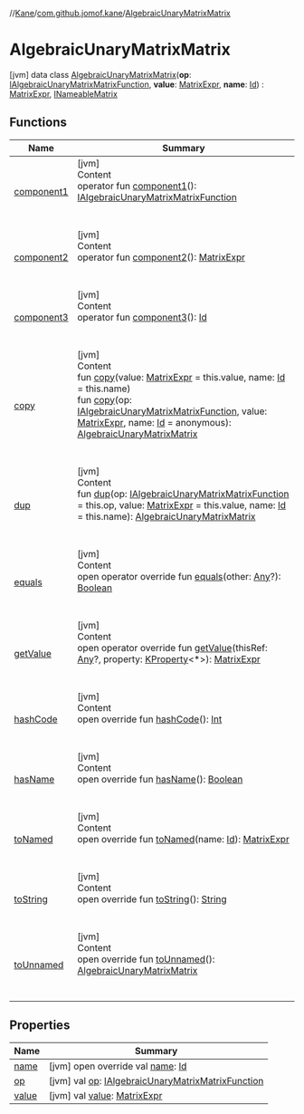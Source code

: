 //[Kane](../../index.md)/[com.github.jomof.kane](../index.md)/[AlgebraicUnaryMatrixMatrix](index.md)



# AlgebraicUnaryMatrixMatrix  
 [jvm] data class [AlgebraicUnaryMatrixMatrix](index.md)(**op**: [IAlgebraicUnaryMatrixMatrixFunction](../-i-algebraic-unary-matrix-matrix-function/index.md), **value**: [MatrixExpr](../-matrix-expr/index.md), **name**: [Id](../../com.github.jomof.kane.impl/index.md#%5Bcom.github.jomof.kane.impl%2FId%2F%2F%2FPointingToDeclaration%2F%5D%2FClasslikes%2F-2059381145)) : [MatrixExpr](../-matrix-expr/index.md), [INameableMatrix](../-i-nameable-matrix/index.md)   


## Functions  
  
|  Name|  Summary| 
|---|---|
| <a name="com.github.jomof.kane/AlgebraicUnaryMatrixMatrix/component1/#/PointingToDeclaration/"></a>[component1](component1.md)| <a name="com.github.jomof.kane/AlgebraicUnaryMatrixMatrix/component1/#/PointingToDeclaration/"></a>[jvm]  <br>Content  <br>operator fun [component1](component1.md)(): [IAlgebraicUnaryMatrixMatrixFunction](../-i-algebraic-unary-matrix-matrix-function/index.md)  <br><br><br>
| <a name="com.github.jomof.kane/AlgebraicUnaryMatrixMatrix/component2/#/PointingToDeclaration/"></a>[component2](component2.md)| <a name="com.github.jomof.kane/AlgebraicUnaryMatrixMatrix/component2/#/PointingToDeclaration/"></a>[jvm]  <br>Content  <br>operator fun [component2](component2.md)(): [MatrixExpr](../-matrix-expr/index.md)  <br><br><br>
| <a name="com.github.jomof.kane/AlgebraicUnaryMatrixMatrix/component3/#/PointingToDeclaration/"></a>[component3](component3.md)| <a name="com.github.jomof.kane/AlgebraicUnaryMatrixMatrix/component3/#/PointingToDeclaration/"></a>[jvm]  <br>Content  <br>operator fun [component3](component3.md)(): [Id](../../com.github.jomof.kane.impl/index.md#%5Bcom.github.jomof.kane.impl%2FId%2F%2F%2FPointingToDeclaration%2F%5D%2FClasslikes%2F-2059381145)  <br><br><br>
| <a name="com.github.jomof.kane/AlgebraicUnaryMatrixMatrix/copy/#com.github.jomof.kane.MatrixExpr#kotlin.Any/PointingToDeclaration/"></a>[copy](copy.md)| <a name="com.github.jomof.kane/AlgebraicUnaryMatrixMatrix/copy/#com.github.jomof.kane.MatrixExpr#kotlin.Any/PointingToDeclaration/"></a>[jvm]  <br>Content  <br>fun [copy](copy.md)(value: [MatrixExpr](../-matrix-expr/index.md) = this.value, name: [Id](../../com.github.jomof.kane.impl/index.md#%5Bcom.github.jomof.kane.impl%2FId%2F%2F%2FPointingToDeclaration%2F%5D%2FClasslikes%2F-2059381145) = this.name)  <br>fun [copy](copy.md)(op: [IAlgebraicUnaryMatrixMatrixFunction](../-i-algebraic-unary-matrix-matrix-function/index.md), value: [MatrixExpr](../-matrix-expr/index.md), name: [Id](../../com.github.jomof.kane.impl/index.md#%5Bcom.github.jomof.kane.impl%2FId%2F%2F%2FPointingToDeclaration%2F%5D%2FClasslikes%2F-2059381145) = anonymous): [AlgebraicUnaryMatrixMatrix](index.md)  <br><br><br>
| <a name="com.github.jomof.kane/AlgebraicUnaryMatrixMatrix/dup/#com.github.jomof.kane.IAlgebraicUnaryMatrixMatrixFunction#com.github.jomof.kane.MatrixExpr#kotlin.Any/PointingToDeclaration/"></a>[dup](dup.md)| <a name="com.github.jomof.kane/AlgebraicUnaryMatrixMatrix/dup/#com.github.jomof.kane.IAlgebraicUnaryMatrixMatrixFunction#com.github.jomof.kane.MatrixExpr#kotlin.Any/PointingToDeclaration/"></a>[jvm]  <br>Content  <br>fun [dup](dup.md)(op: [IAlgebraicUnaryMatrixMatrixFunction](../-i-algebraic-unary-matrix-matrix-function/index.md) = this.op, value: [MatrixExpr](../-matrix-expr/index.md) = this.value, name: [Id](../../com.github.jomof.kane.impl/index.md#%5Bcom.github.jomof.kane.impl%2FId%2F%2F%2FPointingToDeclaration%2F%5D%2FClasslikes%2F-2059381145) = this.name): [AlgebraicUnaryMatrixMatrix](index.md)  <br><br><br>
| <a name="kotlin/Any/equals/#kotlin.Any?/PointingToDeclaration/"></a>[equals](../../com.github.jomof.kane.impl.visitor/-difference-visitor/index.md#%5Bkotlin%2FAny%2Fequals%2F%23kotlin.Any%3F%2FPointingToDeclaration%2F%5D%2FFunctions%2F-2059381145)| <a name="kotlin/Any/equals/#kotlin.Any?/PointingToDeclaration/"></a>[jvm]  <br>Content  <br>open operator override fun [equals](../../com.github.jomof.kane.impl.visitor/-difference-visitor/index.md#%5Bkotlin%2FAny%2Fequals%2F%23kotlin.Any%3F%2FPointingToDeclaration%2F%5D%2FFunctions%2F-2059381145)(other: [Any](https://kotlinlang.org/api/latest/jvm/stdlib/kotlin/-any/index.html)?): [Boolean](https://kotlinlang.org/api/latest/jvm/stdlib/kotlin/-boolean/index.html)  <br><br><br>
| <a name="com.github.jomof.kane/AlgebraicUnaryMatrixMatrix/getValue/#kotlin.Any?#kotlin.reflect.KProperty[*]/PointingToDeclaration/"></a>[getValue](get-value.md)| <a name="com.github.jomof.kane/AlgebraicUnaryMatrixMatrix/getValue/#kotlin.Any?#kotlin.reflect.KProperty[*]/PointingToDeclaration/"></a>[jvm]  <br>Content  <br>open operator override fun [getValue](get-value.md)(thisRef: [Any](https://kotlinlang.org/api/latest/jvm/stdlib/kotlin/-any/index.html)?, property: [KProperty](https://kotlinlang.org/api/latest/jvm/stdlib/kotlin.reflect/-k-property/index.html)<*>): [MatrixExpr](../-matrix-expr/index.md)  <br><br><br>
| <a name="kotlin/Any/hashCode/#/PointingToDeclaration/"></a>[hashCode](../../com.github.jomof.kane.impl.visitor/-difference-visitor/index.md#%5Bkotlin%2FAny%2FhashCode%2F%23%2FPointingToDeclaration%2F%5D%2FFunctions%2F-2059381145)| <a name="kotlin/Any/hashCode/#/PointingToDeclaration/"></a>[jvm]  <br>Content  <br>open override fun [hashCode](../../com.github.jomof.kane.impl.visitor/-difference-visitor/index.md#%5Bkotlin%2FAny%2FhashCode%2F%23%2FPointingToDeclaration%2F%5D%2FFunctions%2F-2059381145)(): [Int](https://kotlinlang.org/api/latest/jvm/stdlib/kotlin/-int/index.html)  <br><br><br>
| <a name="com.github.jomof.kane/AlgebraicUnaryMatrixMatrix/hasName/#/PointingToDeclaration/"></a>[hasName](has-name.md)| <a name="com.github.jomof.kane/AlgebraicUnaryMatrixMatrix/hasName/#/PointingToDeclaration/"></a>[jvm]  <br>Content  <br>open override fun [hasName](has-name.md)(): [Boolean](https://kotlinlang.org/api/latest/jvm/stdlib/kotlin/-boolean/index.html)  <br><br><br>
| <a name="com.github.jomof.kane/AlgebraicUnaryMatrixMatrix/toNamed/#kotlin.Any/PointingToDeclaration/"></a>[toNamed](to-named.md)| <a name="com.github.jomof.kane/AlgebraicUnaryMatrixMatrix/toNamed/#kotlin.Any/PointingToDeclaration/"></a>[jvm]  <br>Content  <br>open override fun [toNamed](to-named.md)(name: [Id](../../com.github.jomof.kane.impl/index.md#%5Bcom.github.jomof.kane.impl%2FId%2F%2F%2FPointingToDeclaration%2F%5D%2FClasslikes%2F-2059381145)): [MatrixExpr](../-matrix-expr/index.md)  <br><br><br>
| <a name="com.github.jomof.kane/AlgebraicUnaryMatrixMatrix/toString/#/PointingToDeclaration/"></a>[toString](to-string.md)| <a name="com.github.jomof.kane/AlgebraicUnaryMatrixMatrix/toString/#/PointingToDeclaration/"></a>[jvm]  <br>Content  <br>open override fun [toString](to-string.md)(): [String](https://kotlinlang.org/api/latest/jvm/stdlib/kotlin/-string/index.html)  <br><br><br>
| <a name="com.github.jomof.kane/AlgebraicUnaryMatrixMatrix/toUnnamed/#/PointingToDeclaration/"></a>[toUnnamed](to-unnamed.md)| <a name="com.github.jomof.kane/AlgebraicUnaryMatrixMatrix/toUnnamed/#/PointingToDeclaration/"></a>[jvm]  <br>Content  <br>open override fun [toUnnamed](to-unnamed.md)(): [AlgebraicUnaryMatrixMatrix](index.md)  <br><br><br>


## Properties  
  
|  Name|  Summary| 
|---|---|
| <a name="com.github.jomof.kane/AlgebraicUnaryMatrixMatrix/name/#/PointingToDeclaration/"></a>[name](name.md)| <a name="com.github.jomof.kane/AlgebraicUnaryMatrixMatrix/name/#/PointingToDeclaration/"></a> [jvm] open override val [name](name.md): [Id](../../com.github.jomof.kane.impl/index.md#%5Bcom.github.jomof.kane.impl%2FId%2F%2F%2FPointingToDeclaration%2F%5D%2FClasslikes%2F-2059381145)   <br>
| <a name="com.github.jomof.kane/AlgebraicUnaryMatrixMatrix/op/#/PointingToDeclaration/"></a>[op](op.md)| <a name="com.github.jomof.kane/AlgebraicUnaryMatrixMatrix/op/#/PointingToDeclaration/"></a> [jvm] val [op](op.md): [IAlgebraicUnaryMatrixMatrixFunction](../-i-algebraic-unary-matrix-matrix-function/index.md)   <br>
| <a name="com.github.jomof.kane/AlgebraicUnaryMatrixMatrix/value/#/PointingToDeclaration/"></a>[value](value.md)| <a name="com.github.jomof.kane/AlgebraicUnaryMatrixMatrix/value/#/PointingToDeclaration/"></a> [jvm] val [value](value.md): [MatrixExpr](../-matrix-expr/index.md)   <br>

